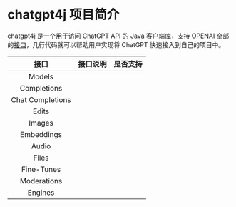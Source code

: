 # chatgpt4j 项目简介

chatgpt4j 是一个用于访问 ChatGPT API 的 Java 客户端库，支持 OPENAI 全部的[接口](https://platform.openai.com/docs/api-reference/introduction)，几行代码就可以帮助用户实现将 ChatGPT 快速接入到自己的项目中。

|        接口        | 接口说明 | 是否支持 |
|:----------------:|:----:|:----:|
|      Models      |      |      |
|   Completions    |      |      |
| Chat Completions |      |      |
|      Edits       |      |      |
|      Images      |      |      |
|    Embeddings    |      |      |
|      Audio       |      |      |
|      Files       |      |      |
|    Fine-Tunes    |      |      |
|   Moderations    |      |      |
|     Engines      |      |      |

